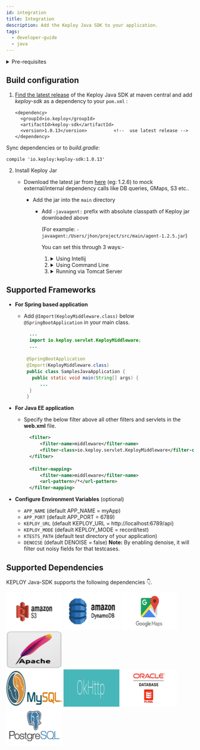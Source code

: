 ```yaml
---
id: integration
title: Integration
description: Add the Keploy Java SDK to your application.
tags:
  - developer-guide
  - java
---
```


<details><summary>
 Pre-requisites

</summary>

- [Java 1.8+](https://docs.spring.io/spring-boot/docs/current/reference/html/getting-started.html#getting-started.installing)
- [Maven](https://maven.apache.org/)
- [Docker](https://www.docker.com/)

</details>


## Build configuration

1.  [Find the latest release](https://search.maven.org/artifact/io.keploy/keploy-sdk) of the Keploy Java SDK at maven
    central and add _keploy-sdk_ as a dependency to your `pom.xml` :

        <dependency>
          <groupId>io.keploy</groupId>
          <artifactId>keploy-sdk</artifactId>
          <version>1.0.13</version>          <!--  use latest release -->
        </dependency>

Sync dependencies or to _build.gradle_:

    compile 'io.keploy:keploy-sdk:1.0.13'

2. Install Keploy Jar

   - Download the latest jar from [here](https://search.maven.org/artifact/io.keploy/keploy-sdk/1.2.6/jar) (eg: 1.2.6) to mock external/internal dependency calls like DB queries, GMaps, S3 etc..

     - Add the jar into the `main` directory

       - Add `-javaagent:` prefix with absolute classpath of Keploy jar downloaded above

         (For example: `-javaagent:/Users/jhon/project/src/main/agent-1.2.5.jar`)

         You can set this through 3 ways:-

         1. <details><summary>
              Using Intellij
             </summary>

            Go to `Edit Configuration`-> `add VM options` -> paste `-javaagent:/Users/jhon/project/src/main/agent-1.2.5.jar` -> `OK`.
            </details>

         2. <details><summary>
              Using Command Line
             </summary>

            ```
              export JAVA_OPTS="$JAVA_OPTS -javaagent:/Users/jhon/project/src/main/agent-1.2.5.jar"
            ```

             </details>

         3. <details><summary>
              Running via Tomcat Server
             </summary>

            ```
                 export CATALINA_OPTS="$CATALINA_OPTS -javaagent:/Users/jhon/project/src/main/agent-1.2.5.jar"
            ```

           </details>

## Supported Frameworks

- **For Spring based application**

  - Add `@Import(KeployMiddleware.class)` below `@SpringBootApplication` in your main class.

    ```java
      ...
      import io.keploy.servlet.KeployMiddleware;
      ...

     @SpringBootApplication
     @Import(KeployMiddleware.class)
     public class SamplesJavaApplication {
       public static void main(String[] args) {
          ...
      }
     }
    ```

- **For Java EE application**

  - Specify the below filter above all other filters and servlets in the **web.xml** file.

    ```xml
      <filter>
          <filter-name>middleware</filter-name>
          <filter-class>io.keploy.servlet.KeployMiddleware</filter-class>
      </filter>

      <filter-mapping>
          <filter-name>middleware</filter-name>
          <url-pattern>/*</url-pattern>
      </filter-mapping>
    ```

- **Configure Environment Variables** (optional)

  - `APP_NAME` (default APP_NAME = myApp)
  - `APP_PORT` (default APP_PORT = 6789)
  - `KEPLOY_URL` (default KEPLOY_URL = http://localhost:6789/api)
  - `KEPLOY_MODE` (default KEPLOY_MODE = record/test)
  - `KTESTS_PATH` (default test directory of your application)
  - `DENOISE` (default DENOISE = false)
    **Note:** By enabling denoise, it will filter out noisy fields for that testcases.



## Supported Dependencies
KEPLOY Java-SDK supports the following dependencies 👇.

![AmazonS3](./images/amazons3.png "AmazonS3")   ![DynamoDB](./Images/dynamodb.png "DynamoDB" )  ![Google_Map](./images/googlemap.png "Google_Map")  ![Apache](./Images/apache.png "Apache" )                                                                                              
 ![MySQL](./images/mysql.png "MySQL")  ![OkHttp](./Images/okhttp.png "OkHttp" )  ![Oracle](./images/oracle.png "Oracle")  ![PostgreSQL](./Images/postgresql.png "PostgreSQL" )